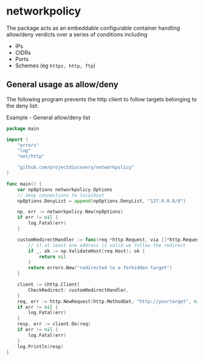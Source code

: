 # networkpolicy
The package acts as an embeddable configurable container handling allow/deny verdicts over a series of conditions including
- IPs
- CIDRs
- Ports
- Schemes (eg `https, http, ftp`)

## General usage as allow/deny
The following program prevents the http client to follow targets belonging to the deny list:

Example - General allow/deny list
```go
package main

import (
	"errors"
	"log"
	"net/http"

	"github.com/projectdiscovery/networkpolicy"
)

func main() {
	var npOptions networkpolicy.Options
	// deny connections to localhost
	npOptions.DenyList = append(npOptions.DenyList, "127.0.0.0/8")

	np, err := networkpolicy.New(npOptions)
	if err != nil {
		log.Fatal(err)
	}

	customRedirectHandler := func(req *http.Request, via []*http.Request) error {
		// if at least one address is valid we follow the redirect
		if _, ok := np.ValidateHost(req.Host); ok {
			return nil
		}
		return errors.New("redirected to a forbidden target")
	}

	client := &http.Client{
		CheckRedirect: customRedirectHandler,
	}
	req, err := http.NewRequest(http.MethodGet, "http://yourtarget", nil)
	if err != nil {
		log.Fatal(err)
	}
	resp, err := client.Do(req)
	if err != nil {
		log.Fatal(err)
	}
	log.Println(resp)
}
```